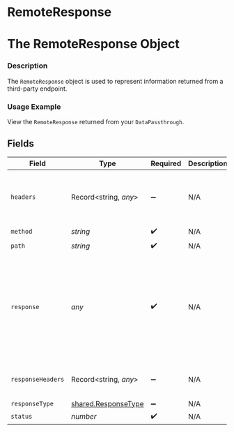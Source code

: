 # RemoteResponse

# The RemoteResponse Object
### Description
The `RemoteResponse` object is used to represent information returned from a third-party endpoint.

### Usage Example
View the `RemoteResponse` returned from your `DataPassthrough`.


## Fields

| Field                                                                                                      | Type                                                                                                       | Required                                                                                                   | Description                                                                                                | Example                                                                                                    |
| ---------------------------------------------------------------------------------------------------------- | ---------------------------------------------------------------------------------------------------------- | ---------------------------------------------------------------------------------------------------------- | ---------------------------------------------------------------------------------------------------------- | ---------------------------------------------------------------------------------------------------------- |
| `headers`                                                                                                  | Record<string, *any*>                                                                                      | :heavy_minus_sign:                                                                                         | N/A                                                                                                        | {<br/>"EXTRA-HEADER": "value",<br/>"Authorization": "\u003credacted\u003e"<br/>}                           |
| `method`                                                                                                   | *string*                                                                                                   | :heavy_check_mark:                                                                                         | N/A                                                                                                        | GET                                                                                                        |
| `path`                                                                                                     | *string*                                                                                                   | :heavy_check_mark:                                                                                         | N/A                                                                                                        | /scooters                                                                                                  |
| `response`                                                                                                 | *any*                                                                                                      | :heavy_check_mark:                                                                                         | N/A                                                                                                        | {<br/>"scooters": [<br/>{<br/>"company": "Lime",<br/>"model": "Gen 2.5"<br/>},<br/>{<br/>"company": "Bird",<br/>"model": "Bird Zero"<br/>}<br/>]<br/>} |
| `responseHeaders`                                                                                          | Record<string, *any*>                                                                                      | :heavy_minus_sign:                                                                                         | N/A                                                                                                        | {<br/>"X-Page-Token": "value"<br/>}                                                                        |
| `responseType`                                                                                             | [shared.ResponseType](../../../sdk/models/shared/responsetype.md)                                          | :heavy_minus_sign:                                                                                         | N/A                                                                                                        | JSON                                                                                                       |
| `status`                                                                                                   | *number*                                                                                                   | :heavy_check_mark:                                                                                         | N/A                                                                                                        | 200                                                                                                        |